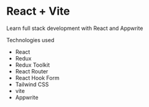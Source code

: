 # React + Vite
Learn full stack development with React and Appwrite

Technologies used
- React
- Redux
- Redux Toolkit
- React Router
- React Hook Form
- Tailwind CSS
- vite
- Appwrite 